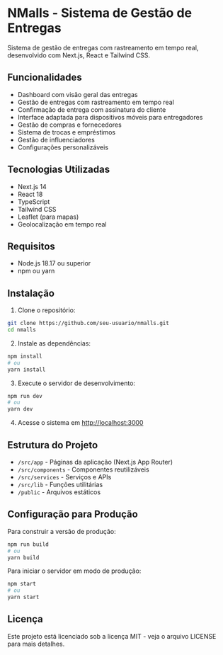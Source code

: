 # NMalls - Sistema de Gestão de Entregas

Sistema de gestão de entregas com rastreamento em tempo real, desenvolvido com Next.js, React e Tailwind CSS.

## Funcionalidades

- Dashboard com visão geral das entregas
- Gestão de entregas com rastreamento em tempo real
- Confirmação de entrega com assinatura do cliente
- Interface adaptada para dispositivos móveis para entregadores
- Gestão de compras e fornecedores
- Sistema de trocas e empréstimos
- Gestão de influenciadores
- Configurações personalizáveis

## Tecnologias Utilizadas

- Next.js 14
- React 18
- TypeScript
- Tailwind CSS
- Leaflet (para mapas)
- Geolocalização em tempo real

## Requisitos

- Node.js 18.17 ou superior
- npm ou yarn

## Instalação

1. Clone o repositório:
```bash
git clone https://github.com/seu-usuario/nmalls.git
cd nmalls
```

2. Instale as dependências:
```bash
npm install
# ou
yarn install
```

3. Execute o servidor de desenvolvimento:
```bash
npm run dev
# ou
yarn dev
```

4. Acesse o sistema em [http://localhost:3000](http://localhost:3000)

## Estrutura do Projeto

- `/src/app` - Páginas da aplicação (Next.js App Router)
- `/src/components` - Componentes reutilizáveis
- `/src/services` - Serviços e APIs
- `/src/lib` - Funções utilitárias
- `/public` - Arquivos estáticos

## Configuração para Produção

Para construir a versão de produção:

```bash
npm run build
# ou
yarn build
```

Para iniciar o servidor em modo de produção:

```bash
npm start
# ou
yarn start
```

## Licença

Este projeto está licenciado sob a licença MIT - veja o arquivo LICENSE para mais detalhes. 